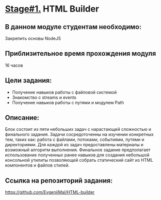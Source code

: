 # [Stage#1.](../../) HTML Builder

## В данном модуле студентам необходимо:

Закрепить основы NodeJS

## Приблизительное время прохождения модуля

16 часов

## Цели задания:

- Получение навыков работы с файловой системой
- Знакомство с streams и events
- Получение навыков работы с путями и модулем Path

## Описание:

Блок состоит из пяти небольших задач с нарастающей сложностью и финального задания. Задачи сосредоточенны на изучении конкретных тем, таких как: работа с файлами, потоками, событиями, путями и директориями. Для каждой из задач предоставлены материалы и возможный алгоритм выполнения. Финальное задание предполагает использование полученных ранее навыков для создания небольшой консольной утилиты позволяющей собрать статический сайт из HTML компонентов и файлов стилей.

## Ссылка на репозиторий задания:

https://github.com/EvgeniiMal/HTML-builder
